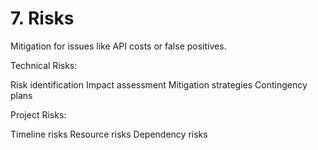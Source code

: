 # 7. Risks

Mitigation for issues like API costs or false positives.

Technical Risks:

 Risk identification
 Impact assessment
 Mitigation strategies
 Contingency plans


Project Risks:

 Timeline risks
 Resource risks
 Dependency risks